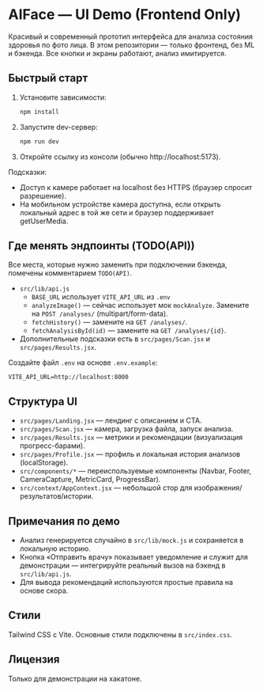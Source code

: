 # AIFace — UI Demo (Frontend Only)

Красивый и современный прототип интерфейса для анализа состояния здоровья по фото лица. В этом репозитории — только фронтенд, без ML и бэкенда. Все кнопки и экраны работают, анализ имитируется.

## Быстрый старт

1. Установите зависимости:
   ```bash
   npm install
   ```
2. Запустите dev-сервер:
   ```bash
   npm run dev
   ```
3. Откройте ссылку из консоли (обычно http://localhost:5173).

Подсказки:
- Доступ к камере работает на localhost без HTTPS (браузер спросит разрешение).
- На мобильном устройстве камера доступна, если открыть локальный адрес в той же сети и браузер поддерживает getUserMedia.

## Где менять эндпоинты (TODO(API))

Все места, которые нужно заменить при подключении бэкенда, помечены комментарием `TODO(API)`.

- `src/lib/api.js`
  - `BASE_URL` использует `VITE_API_URL` из `.env`
  - `analyzeImage()` — сейчас использует мок `mockAnalyze`. Замените на `POST /analyses/` (multipart/form-data).
  - `fetchHistory()` — замените на `GET /analyses/`.
  - `fetchAnalysisById(id)` — замените на `GET /analyses/{id}`.
- Дополнительные подсказки есть в `src/pages/Scan.jsx` и `src/pages/Results.jsx`.

Создайте файл `.env` на основе `.env.example`:
```env
VITE_API_URL=http://localhost:8000
```

## Структура UI

- `src/pages/Landing.jsx` — лендинг с описанием и CTA.
- `src/pages/Scan.jsx` — камера, загрузка файла, запуск анализа.
- `src/pages/Results.jsx` — метрики и рекомендации (визуализация прогресс-барами).
- `src/pages/Profile.jsx` — профиль и локальная история анализов (localStorage).
- `src/components/*` — переиспользуемые компоненты (Navbar, Footer, CameraCapture, MetricCard, ProgressBar).
- `src/context/AppContext.jsx` — небольшой стор для изображения/результатов/истории.

## Примечания по демо

- Анализ генерируется случайно в `src/lib/mock.js` и сохраняется в локальную историю.
- Кнопка «Отправить врачу» показывает уведомление и служит для демонстрации — интегрируйте реальный вызов на бэкенд в `src/lib/api.js`.
- Для вывода рекомендаций используются простые правила на основе скора.

## Стили

Tailwind CSS с Vite. Основные стили подключены в `src/index.css`.

## Лицензия

Только для демонстрации на хакатоне.
